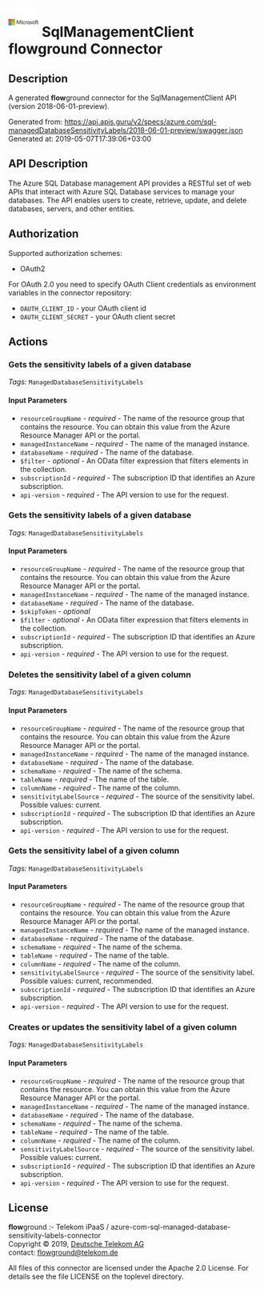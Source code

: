 # ![LOGO](logo.png) SqlManagementClient **flow**ground Connector

## Description

A generated **flow**ground connector for the SqlManagementClient API (version 2018-06-01-preview).

Generated from: https://api.apis.guru/v2/specs/azure.com/sql-managedDatabaseSensitivityLabels/2018-06-01-preview/swagger.json<br/>
Generated at: 2019-05-07T17:39:06+03:00

## API Description

The Azure SQL Database management API provides a RESTful set of web APIs that interact with Azure SQL Database services to manage your databases. The API enables users to create, retrieve, update, and delete databases, servers, and other entities.

## Authorization

Supported authorization schemes:
- OAuth2

For OAuth 2.0 you need to specify OAuth Client credentials as environment variables in the connector repository:
* `OAUTH_CLIENT_ID` - your OAuth client id
* `OAUTH_CLIENT_SECRET` - your OAuth client secret

## Actions

### Gets the sensitivity labels of a given database

*Tags:* `ManagedDatabaseSensitivityLabels`

#### Input Parameters
* `resourceGroupName` - _required_ - The name of the resource group that contains the resource. You can obtain this value from the Azure Resource Manager API or the portal.
* `managedInstanceName` - _required_ - The name of the managed instance.
* `databaseName` - _required_ - The name of the database.
* `$filter` - _optional_ - An OData filter expression that filters elements in the collection.
* `subscriptionId` - _required_ - The subscription ID that identifies an Azure subscription.
* `api-version` - _required_ - The API version to use for the request.

### Gets the sensitivity labels of a given database

*Tags:* `ManagedDatabaseSensitivityLabels`

#### Input Parameters
* `resourceGroupName` - _required_ - The name of the resource group that contains the resource. You can obtain this value from the Azure Resource Manager API or the portal.
* `managedInstanceName` - _required_ - The name of the managed instance.
* `databaseName` - _required_ - The name of the database.
* `$skipToken` - _optional_
* `$filter` - _optional_ - An OData filter expression that filters elements in the collection.
* `subscriptionId` - _required_ - The subscription ID that identifies an Azure subscription.
* `api-version` - _required_ - The API version to use for the request.

### Deletes the sensitivity label of a given column

*Tags:* `ManagedDatabaseSensitivityLabels`

#### Input Parameters
* `resourceGroupName` - _required_ - The name of the resource group that contains the resource. You can obtain this value from the Azure Resource Manager API or the portal.
* `managedInstanceName` - _required_ - The name of the managed instance.
* `databaseName` - _required_ - The name of the database.
* `schemaName` - _required_ - The name of the schema.
* `tableName` - _required_ - The name of the table.
* `columnName` - _required_ - The name of the column.
* `sensitivityLabelSource` - _required_ - The source of the sensitivity label.
    Possible values: current.
* `subscriptionId` - _required_ - The subscription ID that identifies an Azure subscription.
* `api-version` - _required_ - The API version to use for the request.

### Gets the sensitivity label of a given column

*Tags:* `ManagedDatabaseSensitivityLabels`

#### Input Parameters
* `resourceGroupName` - _required_ - The name of the resource group that contains the resource. You can obtain this value from the Azure Resource Manager API or the portal.
* `managedInstanceName` - _required_ - The name of the managed instance.
* `databaseName` - _required_ - The name of the database.
* `schemaName` - _required_ - The name of the schema.
* `tableName` - _required_ - The name of the table.
* `columnName` - _required_ - The name of the column.
* `sensitivityLabelSource` - _required_ - The source of the sensitivity label.
    Possible values: current, recommended.
* `subscriptionId` - _required_ - The subscription ID that identifies an Azure subscription.
* `api-version` - _required_ - The API version to use for the request.

### Creates or updates the sensitivity label of a given column

*Tags:* `ManagedDatabaseSensitivityLabels`

#### Input Parameters
* `resourceGroupName` - _required_ - The name of the resource group that contains the resource. You can obtain this value from the Azure Resource Manager API or the portal.
* `managedInstanceName` - _required_ - The name of the managed instance.
* `databaseName` - _required_ - The name of the database.
* `schemaName` - _required_ - The name of the schema.
* `tableName` - _required_ - The name of the table.
* `columnName` - _required_ - The name of the column.
* `sensitivityLabelSource` - _required_ - The source of the sensitivity label.
    Possible values: current.
* `subscriptionId` - _required_ - The subscription ID that identifies an Azure subscription.
* `api-version` - _required_ - The API version to use for the request.

## License

**flow**ground :- Telekom iPaaS / azure-com-sql-managed-database-sensitivity-labels-connector<br/>
Copyright © 2019, [Deutsche Telekom AG](https://www.telekom.de)<br/>
contact: flowground@telekom.de

All files of this connector are licensed under the Apache 2.0 License. For details
see the file LICENSE on the toplevel directory.
